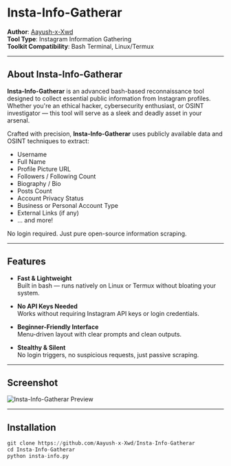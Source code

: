 # Insta-Info-Gatherar

**Author**: [Aayush-x-Xwd](https://github.com/Aayush-x-Xwd)  
**Tool Type**: Instagram Information Gathering  
**Toolkit Compatibility**: Bash Terminal, Linux/Termux  

---

## About Insta-Info-Gatherar

**Insta-Info-Gatherar** is an advanced bash-based reconnaissance tool designed to collect essential public information from Instagram profiles. Whether you're an ethical hacker, cybersecurity enthusiast, or OSINT investigator — this tool will serve as a sleek and deadly asset in your arsenal.

Crafted with precision, **Insta-Info-Gatherar** uses publicly available data and OSINT techniques to extract:

- Username
- Full Name
- Profile Picture URL
- Followers / Following Count
- Biography / Bio
- Posts Count
- Account Privacy Status
- Business or Personal Account Type
- External Links (if any)
- ... and more!

No login required. Just pure open-source information scraping.

---

## Features

- **Fast & Lightweight**  
  Built in bash — runs natively on Linux or Termux without bloating your system.

- **No API Keys Needed**  
  Works without requiring Instagram API keys or login credentials.

- **Beginner-Friendly Interface**  
  Menu-driven layout with clear prompts and clean outputs.

- **Stealthy & Silent**  
  No login triggers, no suspicious requests, just passive scraping.

---

## Screenshot

![Insta-Info-Gatherar Preview](https://raw.githubusercontent.com/Aayush-x-Xwd/Insta-Info-Gatherar/main/preview.png)

---

## Installation

```python
git clone https://github.com/Aayush-x-Xwd/Insta-Info-Gatherar
cd Insta-Info-Gatherar
python insta-info.py
